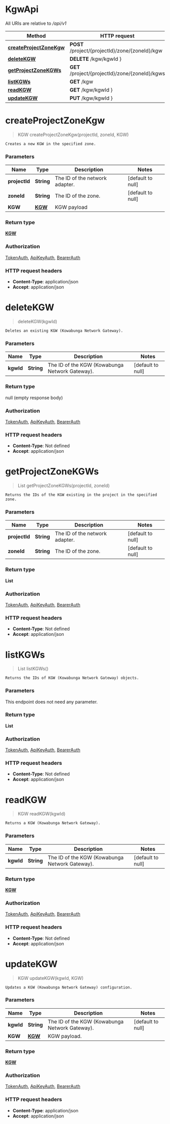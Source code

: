 # KgwApi

All URIs are relative to */api/v1*

| Method | HTTP request | Description |
|------------- | ------------- | -------------|
| [**createProjectZoneKgw**](KgwApi.md#createProjectZoneKgw) | **POST** /project/{projectId}/zone/{zoneId}/kgw |  |
| [**deleteKGW**](KgwApi.md#deleteKGW) | **DELETE** /kgw/kgwId } |  |
| [**getProjectZoneKGWs**](KgwApi.md#getProjectZoneKGWs) | **GET** /project/{projectId}/zone/{zoneId}/kgws |  |
| [**listKGWs**](KgwApi.md#listKGWs) | **GET** /kgw |  |
| [**readKGW**](KgwApi.md#readKGW) | **GET** /kgw/kgwId } |  |
| [**updateKGW**](KgwApi.md#updateKGW) | **PUT** /kgw/kgwId } |  |


<a name="createProjectZoneKgw"></a>
# **createProjectZoneKgw**
> KGW createProjectZoneKgw(projectId, zoneId, KGW)



    Creates a new KGW in the specified zone.

### Parameters

|Name | Type | Description  | Notes |
|------------- | ------------- | ------------- | -------------|
| **projectId** | **String**| The ID of the network adapter. | [default to null] |
| **zoneId** | **String**| The ID of the zone. | [default to null] |
| **KGW** | [**KGW**](../Models/KGW.md)| KGW payload | |

### Return type

[**KGW**](../Models/KGW.md)

### Authorization

[TokenAuth](../README.md#TokenAuth), [ApiKeyAuth](../README.md#ApiKeyAuth), [BearerAuth](../README.md#BearerAuth)

### HTTP request headers

- **Content-Type**: application/json
- **Accept**: application/json

<a name="deleteKGW"></a>
# **deleteKGW**
> deleteKGW(kgwId)



    Deletes an existing KGW (Kowabunga Network Gateway).

### Parameters

|Name | Type | Description  | Notes |
|------------- | ------------- | ------------- | -------------|
| **kgwId** | **String**| The ID of the KGW (Kowabunga Network Gateway). | [default to null] |

### Return type

null (empty response body)

### Authorization

[TokenAuth](../README.md#TokenAuth), [ApiKeyAuth](../README.md#ApiKeyAuth), [BearerAuth](../README.md#BearerAuth)

### HTTP request headers

- **Content-Type**: Not defined
- **Accept**: application/json

<a name="getProjectZoneKGWs"></a>
# **getProjectZoneKGWs**
> List getProjectZoneKGWs(projectId, zoneId)



    Returns the IDs of the KGW existing in the project in the specified zone.

### Parameters

|Name | Type | Description  | Notes |
|------------- | ------------- | ------------- | -------------|
| **projectId** | **String**| The ID of the network adapter. | [default to null] |
| **zoneId** | **String**| The ID of the zone. | [default to null] |

### Return type

**List**

### Authorization

[TokenAuth](../README.md#TokenAuth), [ApiKeyAuth](../README.md#ApiKeyAuth), [BearerAuth](../README.md#BearerAuth)

### HTTP request headers

- **Content-Type**: Not defined
- **Accept**: application/json

<a name="listKGWs"></a>
# **listKGWs**
> List listKGWs()



    Returns the IDs of KGW (Kowabunga Network Gateway) objects.

### Parameters
This endpoint does not need any parameter.

### Return type

**List**

### Authorization

[TokenAuth](../README.md#TokenAuth), [ApiKeyAuth](../README.md#ApiKeyAuth), [BearerAuth](../README.md#BearerAuth)

### HTTP request headers

- **Content-Type**: Not defined
- **Accept**: application/json

<a name="readKGW"></a>
# **readKGW**
> KGW readKGW(kgwId)



    Returns a KGW (Kowabunga Network Gateway).

### Parameters

|Name | Type | Description  | Notes |
|------------- | ------------- | ------------- | -------------|
| **kgwId** | **String**| The ID of the KGW (Kowabunga Network Gateway). | [default to null] |

### Return type

[**KGW**](../Models/KGW.md)

### Authorization

[TokenAuth](../README.md#TokenAuth), [ApiKeyAuth](../README.md#ApiKeyAuth), [BearerAuth](../README.md#BearerAuth)

### HTTP request headers

- **Content-Type**: Not defined
- **Accept**: application/json

<a name="updateKGW"></a>
# **updateKGW**
> KGW updateKGW(kgwId, KGW)



    Updates a KGW (Kowabunga Network Gateway) configuration.

### Parameters

|Name | Type | Description  | Notes |
|------------- | ------------- | ------------- | -------------|
| **kgwId** | **String**| The ID of the KGW (Kowabunga Network Gateway). | [default to null] |
| **KGW** | [**KGW**](../Models/KGW.md)| KGW payload. | |

### Return type

[**KGW**](../Models/KGW.md)

### Authorization

[TokenAuth](../README.md#TokenAuth), [ApiKeyAuth](../README.md#ApiKeyAuth), [BearerAuth](../README.md#BearerAuth)

### HTTP request headers

- **Content-Type**: application/json
- **Accept**: application/json

